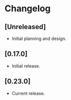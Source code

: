 # Changelog

## [Unreleased]

- Initial planning and design.

## [0.17.0]

- Initial release.

## [0.23.0]

- Current release.

